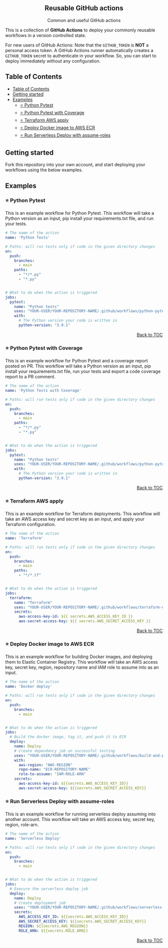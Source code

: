<h2 align="center">
Reusable GitHub actions
</h2>

<div align="center">
  Common and useful GitHub actions
</div>

This is a collection of **GitHub Actions** to deploy your commonly reusable workflows in a version controlled state.

For new users of GitHub Actions:
Note that the `GITHUB_TOKEN` is **NOT** a personal access token.
A GitHub Actions runner automatically creates a `GITHUB_TOKEN` secret to authenticate in your workflow.
So, you can start to deploy immediately without any configuration.

## Table of Contents

<!-- START doctoc generated TOC please keep comment here to allow auto update -->
<!-- DON'T EDIT THIS SECTION, INSTEAD RE-RUN doctoc TO UPDATE -->

- [Table of Contents](#table-of-contents)
- [Getting started](#getting-started)
- [Examples](#examples)
    - [⭐️ Python Pytest](#️-python-pytest)
    - [⭐️ Python Pytest with Coverage](#️-python-pytest-with-coverage)
    - [⭐️ Terraform AWS apply](#️-terraform-aws-apply)
    - [⭐️ Deploy Docker image to AWS ECR](#️-deploy-docker-image-to-aws-ecr)
    - [⭐️ Run Serverless Deploy with assume-roles](#️-run-serverless-deploy-with-assume-roles)

<!-- END doctoc generated TOC please keep comment here to allow auto update -->

## Getting started

Fork this repository into your own account, and start deploying your workflows using the below examples.

## Examples

### ⭐️ Python Pytest

This is an example workflow for Python Pytest.
This workflow will take a Python version as an input, pip install your requirements.txt file, and run your tests.

```yaml
# The name of the action
name: 'Python Tests'

# Paths: will run tests only if code in the given directory changes
on:
  push:
    branches:
      - main
    paths:
      - "*/*.py"
      - "*.py"


# What to do when the action is triggered
jobs:
  pytest:
    name: "Python tests"
    uses: "YOUR-USER/YOUR-REPOSITORY-NAME/.github/workflows/python-pytest.yml@main"
    with:
      # The Python version your code is written in
      python-version: "3.9.1"
```

<div align="right">
<a href="#table-of-contents">Back to TOC</a>
</div>

### ⭐️ Python Pytest with Coverage

This is an example workflow for Python Pytest and a coverage report posted on PR.
This workflow will take a Python version as an input, pip install your requirements.txt file, run your tests and export
a code coverage report to a PR comment.

```yaml
# The name of the action
name: 'Python Tests with Coverage'

# Paths: will run tests only if code in the given directory changes
on:
  push:
    branches:
      - main
    paths:
      - "*/*.py"
      - "*.py"


# What to do when the action is triggered
jobs:
  pytest:
    name: "Python tests"
    uses: "YOUR-USER/YOUR-REPOSITORY-NAME/.github/workflows/python-pytest-with-coverage.yml@main"
    with:
      # The Python version your code is written in
      python-version: "3.9.1"
```

<div align="right">
<a href="#table-of-contents">Back to TOC</a>
</div>

### ⭐️ Terraform AWS apply

This is an example workflow for Terraform deployments.
This workflow will take an AWS access key and secret key as an input, and apply your Terraform configuration.

```yaml
# The name of the action
name: 'Terraform'

# Paths: will run tests only if code in the given directory changes
on:
  push:
    branches:
      - main
    paths:
      - "*/*.tf"


# What to do when the action is triggered
jobs:
  terraform:
    name: "Terraform"
    uses: "YOUR-USER/YOUR-REPOSITORY-NAME/.github/workflows/terraform-deploy.yml@main"
    secrets:
      aws-access-key-id: ${{ secrets.AWS_ACCESS_KEY_ID }}
      aws-secret-access-key: ${{ secrets.AWS_SECRET_ACCESS_KEY }}
```

<div align="right">
<a href="#table-of-contents">Back to TOC</a>
</div>

### ⭐️ Deploy Docker image to AWS ECR

This is an example workflow for building Docker images, and deploying them to Elastic Container Registry.
This workflow will take an AWS access key, secret key, region, repository name and IAM role to assume into as an input.

```yaml
# The name of the action
name: 'Docker deploy'

# Paths: will run tests only if code in the given directory changes
on:
  push:
    branches:
      - main


# What to do when the action is triggered
jobs:
  # Build the docker image, tag it, and push it to ECR
  deploy:
    name: Deploy
    # Create dependancy job on successful testing
    uses: "YOUR-USER/YOUR-REPOSITORY-NAME/.github/workflows/build-and-push-docker-ecr.yml@main"
    with:
      aws-region: "AWS-REGION"
      repo-name: "ECR-REPOSITORY-NAME"
      role-to-assume: "IAM-ROLE-ARN"
    secrets:
      aws-access-key-id: ${{secrets.AWS_ACCESS_KEY_ID}}
      aws-secret-access-key: ${{secrets.AWS_SECRET_ACCESS_KEY}}

```

### ⭐️ Run Serverless Deploy with assume-roles

This is an example workflow for running serverless deploy assuming into another account.
This workflow will take an AWS access key, secret key, region, role-arn.

```yaml
# The name of the action
name: 'Serverless Deploy'

# Paths: will run tests only if code in the given directory changes
on:
  push:
    branches:
      - main


# What to do when the action is triggered
jobs:
  # Execure the serverless deploy job
  deploy:
    name: Deploy
    # Create deployment job
    uses: "YOUR-USER/YOUR-REPOSITORY-NAME/.github/workflows/serverless-deploy.yml@main"
    secrets:
      AWS_ACCESS_KEY_ID: ${{secrets.AWS_ACCESS_KEY_ID}}
      AWS_SECRET_ACCESS_KEY: ${{secrets.AWS_SECRET_ACCESS_KEY}}
      REGION: ${{secrets.AWS_REGION}}
      ROLE_ARN: ${{secrets.ROLE_ARN}}

```

<div align="right">
<a href="#table-of-contents">Back to TOC</a>
</div>
